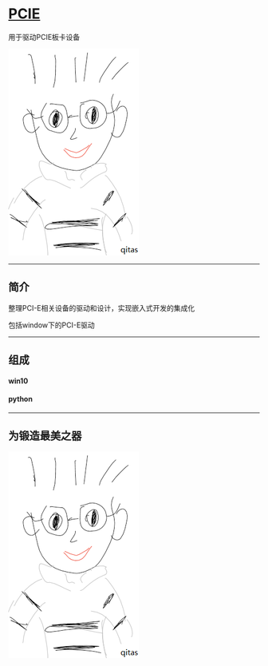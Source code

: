﻿# [PCIE](https://github.com/qitas/PCIE) 

用于驱动PCIE板卡设备

[![sites](qitas/qitas.png)](http://www.qitas.cn)


---

## 简介


整理PCI-E相关设备的驱动和设计，实现嵌入式开发的集成化

包括window下的PCI-E驱动

---

## 组成

#### win10

#### python

---

## 为锻造最美之器

[![sites](qitas/qitas.png)](http://www.qitas.cn)
